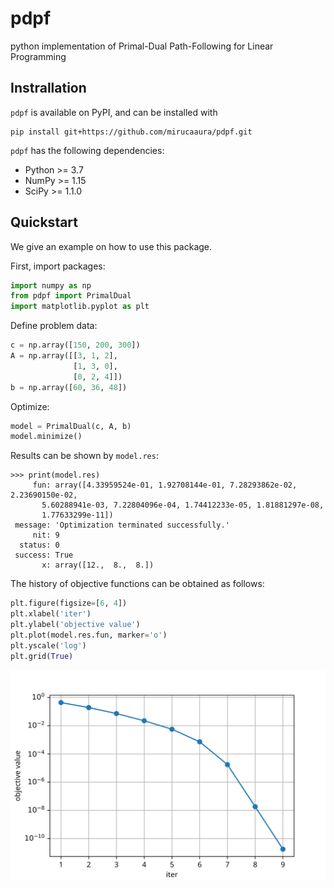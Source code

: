 # pdpf
python implementation of Primal-Dual Path-Following for Linear Programming

## Instrallation

`pdpf` is available on PyPI, and can be installed with

```shell
pip install git+https://github.com/mirucaaura/pdpf.git
```

`pdpf` has the following dependencies:

- Python >= 3.7
- NumPy >= 1.15
- SciPy >= 1.1.0

## Quickstart

We give an example on how to use this package.

First, import packages:

```python
import numpy as np
from pdpf import PrimalDual
import matplotlib.pyplot as plt
```

Define problem data:

```python
c = np.array([150, 200, 300])
A = np.array([[3, 1, 2],
              [1, 3, 0],
              [0, 2, 4]])
b = np.array([60, 36, 48])
```

Optimize:

```python
model = PrimalDual(c, A, b)
model.minimize()
```

Results can be shown by `model.res`:

```shell
>>> print(model.res)
     fun: array([4.33959524e-01, 1.92708144e-01, 7.28293862e-02, 2.23690150e-02,
       5.60288941e-03, 7.22804096e-04, 1.74412233e-05, 1.81881297e-08,
       1.77633299e-11])
 message: 'Optimization terminated successfully.'
     nit: 9
  status: 0
 success: True
       x: array([12.,  8.,  8.])
```

The history of objective functions can be obtained as follows:

```python
plt.figure(figsize=[6, 4])
plt.xlabel('iter')
plt.ylabel('objective value')
plt.plot(model.res.fun, marker='o')
plt.yscale('log')
plt.grid(True)
```

<img src="figs/small.svg" />

